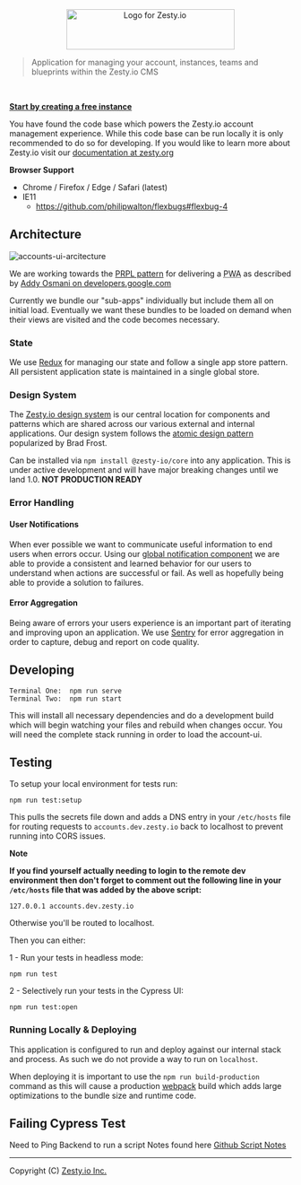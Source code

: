 <div style="text-align:center;">
  <img title="Logo for Zesty.io" width="300px" height="72px" src="https://brand.zesty.io/zesty-io-logo-horizontal.png" />  
</div>

> Application for managing your account, instances, teams and blueprints within the Zesty.io CMS

<br />

**[Start by creating a free instance](https://start.zesty.io/)**

You have found the code base which powers the Zesty.io account management experience. While this code base can be run locally it is only recommended to do so for developing. If you would like to learn more about Zesty.io visit our [documentation at zesty.org](https://zesty.org/)

**Browser Support**

- Chrome / Firefox / Edge / Safari (latest)
- IE11
  - https://github.com/philipwalton/flexbugs#flexbug-4

## Architecture

![accounts-ui-arcitecture](https://jvsr216n.media.zestyio.com/accounts-ui-code-architecture.png)

We are working towards the [PRPL pattern](https://developers.google.com/web/fundamentals/performance/prpl-pattern/) for delivering a <abbr title="Progressive Web App">PWA</abbr> as described by [Addy Osmani on developers.google.com](https://developers.google.com/web/fundamentals/performance/prpl-pattern/)

Currently we bundle our "sub-apps" individually but include them all on initial load. Eventually we want these bundles to be loaded on demand when their views are visited and the code becomes necessary.

### State

We use [Redux](https://redux.js.org/) for managing our state and follow a single app store pattern. All persistent application state is maintained in a single global store.

### Design System

The [Zesty.io design system](https://github.com/zesty-io/design-system) is our central location for components and patterns which are shared across our various external and internal applications. Our design system follows the [atomic design pattern](http://atomicdesign.bradfrost.com/) popularized by Brad Frost.

Can be installed via `npm install @zesty-io/core` into any application. This is under active development and will have major breaking changes until we land 1.0. **NOT PRODUCTION READY**

### Error Handling

#### User Notifications

When ever possible we want to communicate useful information to end users when errors occur. Using our [global notification component](https://github.com/zesty-io/accounts-ui/tree/master/src/shell/components/Notify) we are able to provide a consistent and learned behavior for our users to understand when actions are successful or fail. As well as hopefully being able to provide a solution to failures.

#### Error Aggregation

Being aware of errors your users experience is an important part of iterating and improving upon an application. We use [Sentry](https://sentry.io) for error aggregation in order to capture, debug and report on code quality.

## Developing

    Terminal One:  npm run serve
    Terminal Two:  npm run start

This will install all necessary dependencies and do a development build which will begin watching your files and rebuild when changes occur. You will need the complete stack running in order to load the account-ui.

## Testing

To setup your local environment for tests run:

    npm run test:setup

This pulls the secrets file down and adds a DNS entry in your `/etc/hosts` file for routing requests to `accounts.dev.zesty.io` back to localhost to prevent running into CORS issues.

**Note**

**If you find yourself actually needing to login to the remote dev environment then don't forget to comment out the following line in your `/etc/hosts` file that was added by the above script:**

    127.0.0.1 accounts.dev.zesty.io

Otherwise you'll be routed to localhost.

Then you can either:

1 - Run your tests in headless mode:

    npm run test

2 - Selectively run your tests in the Cypress UI:

    npm run test:open

### Running Locally & Deploying

This application is configured to run and deploy against our internal stack and process. As such we do not provide a way to run on `localhost`.

When deploying it is important to use the `npm run build-production` command as this will cause a production [webpack](https://webpack.js.org/) build which adds large optimizations to the bundle size and runtime code.

## Failing Cypress Test

Need to Ping Backend to run a script Notes found here
[Github Script Notes](https://github.com/zesty-io/accounts-ui/blob/master/cypress/integration/create_instance_spec.js#L17-L18)

---

Copyright (C) [Zesty.io Inc.](https://zesty.io/)
